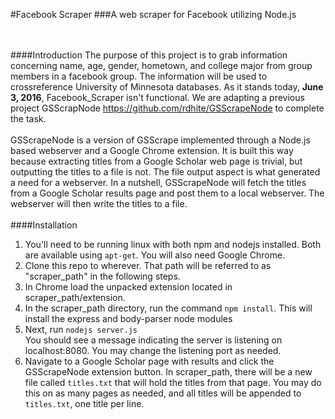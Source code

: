 #Facebook Scraper
###A web scraper for Facebook utilizing Node.js

<br><br>
####Introduction
The purpose of this project is to grab information
concerning name, age, gender, hometown, and college
major from group members in a facebook group. The information will
be used to crossreference University of Minnesota databases.
As it stands today, **June 3, 2016**,
Facebook_Scraper isn't functional. We are adapting a previous project
GSScrapNode https://github.com/rdhite/GSScrapeNode
to complete the task.
<br><br>
GSScrapeNode is a version of GSScrape implemented through a Node.js
based webserver and a Google Chrome extension. It is built this way
because extracting titles from a Google Scholar web page is trivial,
but outputting the titles to a file is not. The file output aspect is
what generated a need for a webserver. In a nutshell, GSScrapeNode will
fetch the titles from a Google Scholar results page and post them to
a local webserver. The webserver will then write the titles to a file.
<br><br>
####Installation
<ol>
	<li>You'll need to be running linux with both npm and nodejs
	installed. Both are available using <code>apt-get</code>.
	You will also need Google Chrome.</li>
	<li>Clone this repo to wherever. That path will be referred to as
	"scraper_path" in the following steps.</li>
	<li>In Chrome load the unpacked extension located in
	scraper_path/extension.</li>
	<li>In the scraper_path directory, run the command
	<code>npm install</code>. This will install the express and
	body-parser node modules</li>
	<li>Next, run <code>nodejs server.js</code><br>You should see a
	message indicating the server is listening on localhost:8080. You
	may change the listening port as needed.</li>
	<li>Navigate to a Google Scholar page with results and click the
	GSScrapeNode extension button. In scraper_path, there will be a new
	file called <code>titles.txt</code> that will hold the titles from
	that page. You may do this on as many pages as needed, and all
	titles will be appended to <code>titles.txt</code>, one title per
	line.</li>
</ol>
